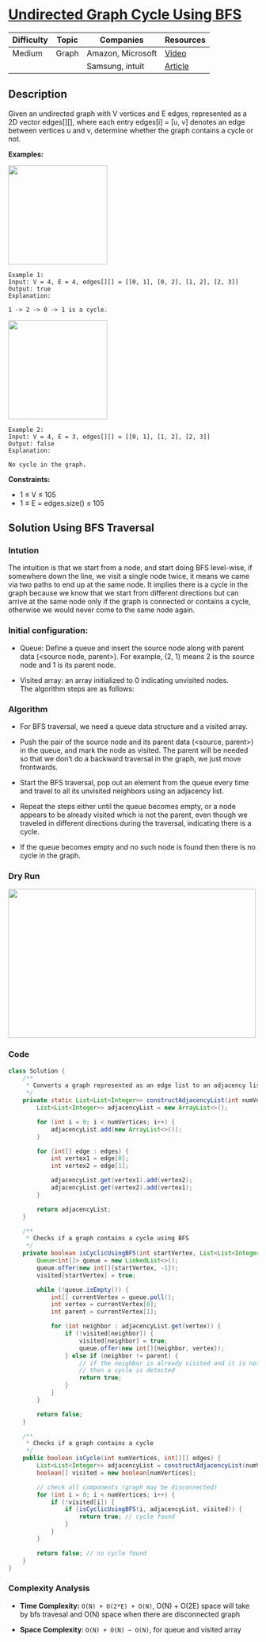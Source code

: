 # [Undirected Graph Cycle Using BFS](https://www.geeksforgeeks.org/problems/detect-cycle-in-an-undirected-graph/1)

| Difficulty | Topic        | Companies           | Resources   |
| ---------- | ------------ | ------------------- | ----------- |
| Medium     |    Graph     | Amazon, Microsoft   | [Video](https://youtu.be/BPlrALf1LDU)   |
|            |              | Samsung, intuit     | [Article](https://takeuforward.org/data-structure/detect-cycle-in-an-undirected-graph-using-bfs/) |

## Description
Given an undirected graph with V vertices and E edges, represented as a 2D vector edges[][], where each entry edges[i] = [u, v] denotes an edge between vertices u and v, determine whether the graph contains a cycle or not.

**Examples:**

<img src="https://media.geeksforgeeks.org/img-practice/prod/addEditProblem/891735/Web/Other/blobid1_1743510240.jpg" height=200 width=200/>

```
Example 1:
Input: V = 4, E = 4, edges[][] = [[0, 1], [0, 2], [1, 2], [2, 3]]
Output: true
Explanation: 

1 -> 2 -> 0 -> 1 is a cycle.
```

<img src="https://media.geeksforgeeks.org/img-practice/prod/addEditProblem/891735/Web/Other/blobid2_1743510254.jpg" height=200 width=200/>

```
Example 2:
Input: V = 4, E = 3, edges[][] = [[0, 1], [1, 2], [2, 3]]
Output: false
Explanation: 
 
No cycle in the graph.
```

**Constraints:**

- 1 ≤ V ≤ 105
- 1 ≤ E = edges.size() ≤ 105

## Solution Using BFS Traversal

### Intution
The intuition is that we start from a node, and start doing BFS level-wise, if somewhere down the line, we visit a single node twice, it means we came via two paths to end up at the same node. It implies there is a cycle in the graph because we know that we start from different directions but can arrive at the same node only if the graph is connected or contains a cycle, otherwise we would never come to the same node again.  

### Initial configuration:
* Queue: Define a queue and insert the source node along with parent data (<source node, parent>). For example, (2, 1) means 2 is the source node and 1 is its parent node.

* Visited array: an array initialized to 0 indicating unvisited nodes.  
The algorithm steps are as follows:

### Algorithm

* For BFS traversal, we need a queue data structure and a visited array. 

* Push the pair of the source node and its parent data (<source, parent>) in the queue, and mark the node as visited. The parent will be needed so that we don’t do a backward traversal in the graph, we just move frontwards. 

* Start the BFS traversal, pop out an element from the queue every time and travel to all its unvisited neighbors using an adjacency list.

* Repeat the steps either until the queue becomes empty, or a node appears to be already visited which is not the parent, even though we traveled in different directions during the traversal, indicating there is a cycle.

* If the queue becomes empty and no such node is found then there is no cycle in the graph.

### Dry Run
<img src="https://lh4.googleusercontent.com/L55EB8izFqzvrZ5RNcbqNs3rxrxpP8QMZHsnuUEiiloq-cTn2CaJ-sxaPUqxIirnf5YYdvWPN2ZgTfrRDjHUhUhcNgTCt_BT5mk0Ou_Kmv4ZUxChfIyAzPIibdorml7pZC_zhXwmbVY_HtuR1Wjadc8" height=300 width=500/>

### Code
```java
class Solution {
    /**
     * Converts a graph represented as an edge list to an adjacency list
     */
    private static List<List<Integer>> constructAdjacencyList(int numVertices, int[][] edges) {
        List<List<Integer>> adjacencyList = new ArrayList<>();

        for (int i = 0; i < numVertices; i++) {
            adjacencyList.add(new ArrayList<>());
        }

        for (int[] edge : edges) {
            int vertex1 = edge[0];
            int vertex2 = edge[1];

            adjacencyList.get(vertex1).add(vertex2);
            adjacencyList.get(vertex2).add(vertex1);
        }

        return adjacencyList;
    }

    /**
     * Checks if a graph contains a cycle using BFS
     */
    private boolean isCyclicUsingBFS(int startVertex, List<List<Integer>> adjacencyList, boolean[] visited) {
        Queue<int[]> queue = new LinkedList<>();
        queue.offer(new int[]{startVertex, -1});
        visited[startVertex] = true;

        while (!queue.isEmpty()) {
            int[] currentVertex = queue.poll();
            int vertex = currentVertex[0];
            int parent = currentVertex[1];

            for (int neighbor : adjacencyList.get(vertex)) {
                if (!visited[neighbor]) {
                    visited[neighbor] = true;
                    queue.offer(new int[]{neighbor, vertex});
                } else if (neighbor != parent) {
                    // if the neighbor is already visited and it is not the parent
                    // then a cycle is detected
                    return true;
                }
            }
        }

        return false;
    }

    /**
     * Checks if a graph contains a cycle
     */
    public boolean isCycle(int numVertices, int[][] edges) {
        List<List<Integer>> adjacencyList = constructAdjacencyList(numVertices, edges);
        boolean[] visited = new boolean[numVertices];

        // check all components (graph may be disconnected)
        for (int i = 0; i < numVertices; i++) {
            if (!visited[i]) {
                if (isCyclicUsingBFS(i, adjacencyList, visited)) {
                    return true; // cycle found
                }
            }
        }

        return false; // no cycle found
    }
}
```

### Complexity Analysis
- **Time Complexity:** `O(N) + O(2*E) + O(N)`, O(N) + O(2E) space will take by bfs travesal and O(N) space when there are disconnected graph

- **Space Complexity**: `O(N) + O(N) ~ O(N)`, for queue and visited array